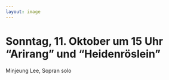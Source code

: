 ```yaml
---
layout: image
---
```


# Sonntag, 11. Oktober um 15 Uhr  “Arirang” und “Heidenröslein”

Minjeung Lee, Sopran solo

